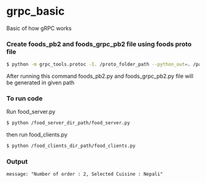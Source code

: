 # grpc_basic
Basic of how gRPC works



### Create foods_pb2 and foods_grpc_pb2 file using foods proto file
```bash
$ python -m grpc_tools.protoc -I. /proto_folder_path --python_out=. /path _to_save_pb2_grpcpb2 --grpc_python_out=. /protofile_path
```

After running this command foods_pb2.py and foods_grpc_pb2.py file will be generated in given path



### To run code
Run food_server.py
```bash
$ python /food_server_dir_path/food_server.py
```
then run food_clients.py
```bash
$ python /food_clients_dir_path/food_clients.py
```


### Output
```
message: "Number of order : 2, Selected Cuisine : Nepali"
```

